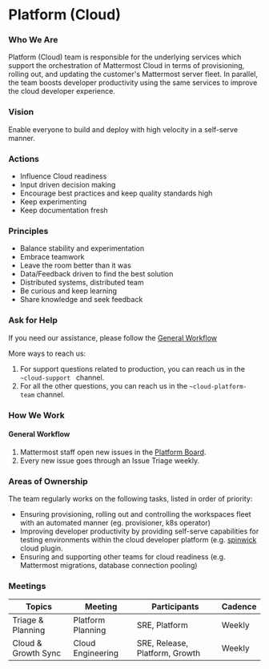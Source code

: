 # Platform (Cloud)

### Who We Are
Platform (Cloud) team is responsible for the underlying services which support the orchestration of Mattermost Cloud in terms of provisioning, rolling out, and updating the customer's Mattermost server fleet. In parallel, the team boosts developer productivity using the same services to improve the cloud developer experience.

### Vision
Enable everyone to build and deploy with high velocity in a self-serve manner.

### Actions
- Influence Cloud readiness
- Input driven decision making
- Encourage best practices and keep quality standards high
- Keep experimenting
- Keep documentation fresh

### Principles
- Balance stability and experimentation
- Embrace teamwork
- Leave the room better than it was
- Data/Feedback driven to find the best solution
- Distributed systems, distributed team
- Be curious and keep learning
- Share knowledge and seek feedback

### Ask for Help

If you need our assistance, please follow the [General Workflow](#general-workflow)

More ways to reach us:
1. For support questions related to production, you can reach us in the `~cloud-support ` channel.
2. For all the other questions, you can reach us in the `~cloud-platform-team` channel.

### How We Work

#### General Workflow
1. Mattermost staff open new issues in the [Platform Board](https://mattermost.atlassian.net/jira/software/c/projects/MM/boards/46).
2. Every new issue goes through an Issue Triage weekly.

### Areas of Ownership
The team regularly works on the following tasks, listed in order of priority:
- Ensuring provisioning, rolling out and controlling the workspaces fleet with an automated manner (eg. provisioner, k8s operator)
- Improving developer productivity by providing self-serve capabilities for testing environments within the cloud developer platform (e.g. [spinwick](https://handbook.mattermost.com/company/about-mattermost/list-of-terms#spinwick) cloud plugin.
- Ensuring and supporting other teams for cloud readiness (e.g. Mattermost migrations, database connection pooling)

### Meetings

| Topics                             | Meeting                    | Participants                    | Cadence |
|------------------------------------|----------------------------|---------------------------------|---------|
| Triage & Planning                  | Platform Planning          | SRE, Platform                   | Weekly  |
| Cloud & Growth Sync                | Cloud Engineering          | SRE, Release, Platform, Growth  | Weekly  |

